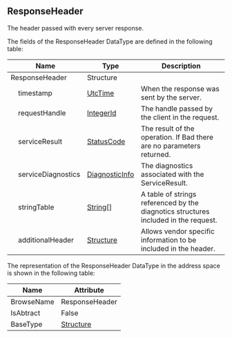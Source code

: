 <!-- datatype -->
## ResponseHeader
The header passed with every server response.  
<!-- end of description -->
The fields of the ResponseHeader DataType are defined in the following table:  

|Name|Type|Description|
|---|---|---|
|ResponseHeader|Structure||
|&nbsp;&nbsp;&nbsp;&nbsp;timestamp|[UtcTime](../../../Part3/DataTypes/UtcTime/readme.md)|When the response was sent by the server.|
|&nbsp;&nbsp;&nbsp;&nbsp;requestHandle|[IntegerId](../../../Part4/DataTypes/IntegerId/readme.md)|The handle passed by the client in the request.|
|&nbsp;&nbsp;&nbsp;&nbsp;serviceResult|[StatusCode](../../../Part4/DataTypes/StatusCode/readme.md)|The result of the operation. If Bad there are no parameters returned.|
|&nbsp;&nbsp;&nbsp;&nbsp;serviceDiagnostics|[DiagnosticInfo](../../../Part4/DataTypes/DiagnosticInfo/readme.md)|The diagnostics associated with the ServiceResult.|
|&nbsp;&nbsp;&nbsp;&nbsp;stringTable|[String](../../../Part3/DataTypes/String/readme.md)[]|A table of strings referenced by the diagnotics structures included in the request.|
|&nbsp;&nbsp;&nbsp;&nbsp;additionalHeader|[Structure](../../../Part3/DataTypes/Structure/readme.md)|Allows vendor specific information to be included in the header.|

The representation of the ResponseHeader DataType in the address space is shown in the following table:  

|Name|Attribute|
|---|---|
|BrowseName|ResponseHeader|
|IsAbtract|False|
|BaseType|[Structure](../../../Part3/DataTypes/Structure/readme.md)|

